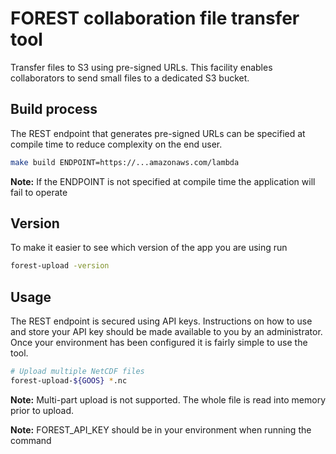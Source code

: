 # FOREST collaboration file transfer tool

Transfer files to S3 using pre-signed URLs. This facility
enables collaborators to send small files to a dedicated
S3 bucket.

## Build process

The REST endpoint that generates pre-signed URLs can
be specified at compile time to reduce complexity
on the end user.

```bash
make build ENDPOINT=https://...amazonaws.com/lambda
```

**Note:** If the ENDPOINT is not specified at compile
time the application will fail to operate

## Version

To make it easier to see which version of the app you are using
run

```bash
forest-upload -version
```

## Usage

The REST endpoint is secured using API keys. Instructions
on how to use and store your API key should be made
available to you by an administrator. Once your
environment has been configured it is fairly simple
to use the tool.

```bash
# Upload multiple NetCDF files
forest-upload-${GOOS} *.nc
```

**Note:** Multi-part upload is not supported. The whole file is
read into memory prior to upload.

**Note:** FOREST_API_KEY should be in your environment when running the command
